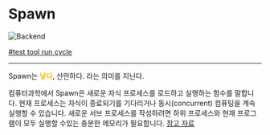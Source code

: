 # Spawn

![Backend](https://raw.githubusercontent.com/meotitda/DICTIONARY/master/2TAT1C/Label_Backend.png)

<a href="https://mochajs.org/#run-cycle-overview">#test tool run cycle</a>

---

Spawn는 <span style="color:#FFBF00; font-weight:bold;">낳다</span>, 산란하다. 라는 의미를 지닌다.

컴퓨터과학에서 Spawn은 새로운 자식 프로세스를 로드하고 실행하는 함수를 말합니다. 현재 프로세스는 자식이 종료되기를 기다리거나 동시(concurrent) 컴퓨팅을 계속 실행할 수 있습니다.
새로운 서브 프로세스를 작성하려면 하위 프로세스와 현재 프로그램이 모두 실행할 수있는 충분한 메모리가 필요합니다.
<a href="https://en.wikipedia.org/wiki/Spawn_(computing)">참고 자료</a>
